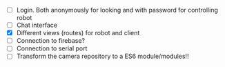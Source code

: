 * [ ] Login. Both anonymously for looking and with password for controlling robot
* [ ] Chat interface
* [x] Different views (routes) for robot and client
* [ ] Connection to firebase?
* [ ] Connection to serial port
* [ ] Transform the camera repository to a ES6 module/modules!!
